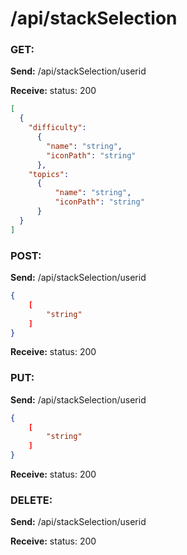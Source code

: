 # **/api/stackSelection**
<!-- ! ADD ROUTE DESCRIPTION HERE -->

### GET: 
**Send:** 
/api/stackSelection/userid

**Receive:** status: 200
```JSON
[
  {
    "difficulty": 
      {
        "name": "string",
        "iconPath": "string"
      }, 
    "topics": 
      {
          "name": "string",
          "iconPath": "string"
      }
  }
] 
```

### POST: 

**Send:** 
/api/stackSelection/userid
```JSON
{
    [
        "string"
    ]
}
```

**Receive:** status: 200


### PUT:

**Send:** 
/api/stackSelection/userid
```JSON
{
    [
        "string"
    ]
}
```

**Receive:** status: 200


### DELETE: 

**Send:** 
/api/stackSelection/userid


**Receive:** status: 200